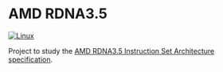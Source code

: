 # AMD RDNA3.5

[![Linux](https://github.com/andreperezmaselco/AMD-RDNA3.5-Instruction-Set-Architecture/actions/workflows/linux.yml/badge.svg)](https://github.com/andreperezmaselco/AMD-RDNA3.5-Instruction-Set-Architecture/actions/workflows/linux.yml)

Project to study the [AMD RDNA3.5 Instruction Set Architecture specification](https://www.amd.com/content/dam/amd/en/documents/radeon-tech-docs/instruction-set-architectures/rdna35_instruction_set_architecture.pdf).
